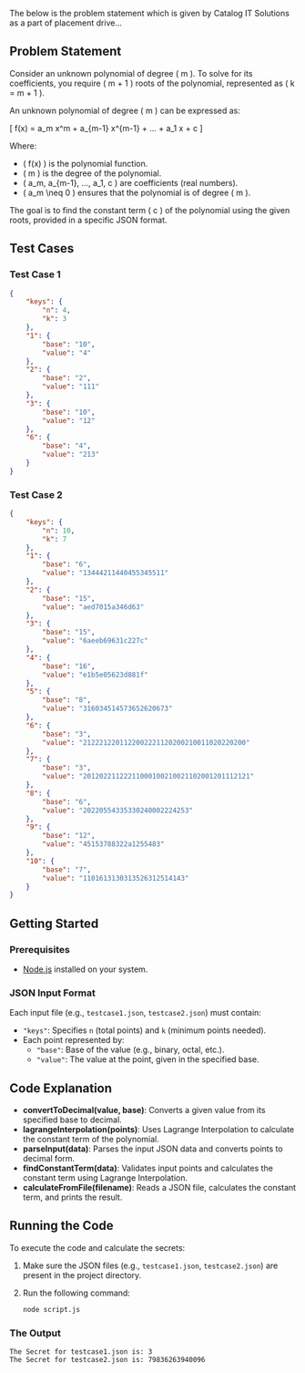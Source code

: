 The below is the problem statement which is given by Catalog IT Solutions as a part of placement drive...

## Problem Statement

Consider an unknown polynomial of degree \( m \). To solve for its coefficients, you require \( m + 1 \) roots of the polynomial, represented as \( k = m + 1 \).

An unknown polynomial of degree \( m \) can be expressed as:

\[ f(x) = a_m x^m + a_{m-1} x^{m-1} + ... + a_1 x + c \]

Where:
- \( f(x) \) is the polynomial function.
- \( m \) is the degree of the polynomial.
- \( a_m, a_{m-1}, ..., a_1, c \) are coefficients (real numbers).
- \( a_m \neq 0 \) ensures that the polynomial is of degree \( m \).

The goal is to find the constant term \( c \) of the polynomial using the given roots, provided in a specific JSON format.

## Test Cases

### Test Case 1

```json
{
    "keys": {
        "n": 4,
        "k": 3
    },
    "1": {
        "base": "10",
        "value": "4"
    },
    "2": {
        "base": "2",
        "value": "111"
    },
    "3": {
        "base": "10",
        "value": "12"
    },
    "6": {
        "base": "4",
        "value": "213"
    }
}
```

### Test Case 2

```json
{
    "keys": {
        "n": 10,
        "k": 7
    },
    "1": {
        "base": "6",
        "value": "13444211440455345511"
    },
    "2": {
        "base": "15",
        "value": "aed7015a346d63"
    },
    "3": {
        "base": "15",
        "value": "6aeeb69631c227c"
    },
    "4": {
        "base": "16",
        "value": "e1b5e05623d881f"
    },
    "5": {
        "base": "8",
        "value": "316034514573652620673"
    },
    "6": {
        "base": "3",
        "value": "2122212201122002221120200210011020220200"
    },
    "7": {
        "base": "3",
        "value": "20120221122211000100210021102001201112121"
    },
    "8": {
        "base": "6",
        "value": "20220554335330240002224253"
    },
    "9": {
        "base": "12",
        "value": "45153788322a1255483"
    },
    "10": {
        "base": "7",
        "value": "1101613130313526312514143"
    }
}
```

## Getting Started

### Prerequisites

- [Node.js](https://nodejs.org/) installed on your system.

### JSON Input Format

Each input file (e.g., `testcase1.json`, `testcase2.json`) must contain:

- `"keys"`: Specifies `n` (total points) and `k` (minimum points needed).
- Each point represented by:
  - `"base"`: Base of the value (e.g., binary, octal, etc.).
  - `"value"`: The value at the point, given in the specified base.

## Code Explanation

- **convertToDecimal(value, base)**: Converts a given value from its specified base to decimal.
- **lagrangeInterpolation(points)**: Uses Lagrange Interpolation to calculate the constant term of the polynomial.
- **parseInput(data)**: Parses the input JSON data and converts points to decimal form.
- **findConstantTerm(data)**: Validates input points and calculates the constant term using Lagrange Interpolation.
- **calculateFromFile(filename)**: Reads a JSON file, calculates the constant term, and prints the result.

## Running the Code

To execute the code and calculate the secrets:

1. Make sure the JSON files (e.g., `testcase1.json`, `testcase2.json`) are present in the project directory.

2. Run the following command:
   ```bash
   node script.js
   ```

### The Output 

```
The Secret for testcase1.json is: 3
The Secret for testcase2.json is: 79836263940096
```
